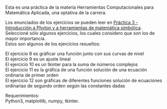 Esta es una práctica de la materia Herramientas Computacionales para Matemática Aplicada, una optativa de la carrera.

Los enunciados de los ejercicios se pueden leer en [Práctica 3 - Introducción a Phyton y a herramientas de matemática simbólica](https://github.com/LautaroOchotorena/Graficos-en-Python/blob/main/Pr%C3%A1ctica%203%20-%20Introducci%C3%B3n%20a%20Phyton%20y%20a%20herramientas%20de%20matem%C3%A1tica%20simb%C3%B3lica.pdf).<br>
Seleccioné sólo algunos ejercicios, los cuales considero que son los de mayor importancia.<br>
Estos son algunos de los ejercicios resueltos:

El ejercicio 8 es gráficar una función junto con sus curvas de nivel<br>
El ejercicio 9 es un ajuste lineal<br>
El ejercicio 10 es un tkinter para la suma de números complejos<br>
El ejercicio 11 es la gráfica de una función solución de una ecuación ordinaria de primer orden<br>
El ejercicio 12 son gráficas de diferentes funciones solución de ecuaciones ordinarias de segundo orden según las constantes dadas<br>

Requerimientos:<br>
Python3, matplotlib, numpy, tkinter.

